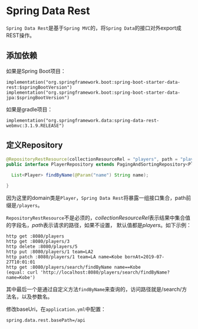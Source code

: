 # Spring Data Rest

`Spring Data Rest`是基于`Spring MVC`的，将`Spring Data`的接口对外export成REST操作。

## 添加依赖

如果是Spring Boot项目：

    implementation("org.springframework.boot:spring-boot-starter-data-rest:$springBootVersion")
    implementation("org.springframework.boot:spring-boot-starter-data-jpa:$springBootVersion")
      
如果是gradle项目：

    implementation("org.springframework.data:spring-data-rest-webmvc:3.1.9.RELEASE")
    

## 定义Repository

```java
@RepositoryRestResource(collectionResourceRel = "players", path = "players")
public interface PlayerRepository extends PagingAndSortingRepository<Player, Long> {

  List<Player> findByName(@Param("name") String name);

}
``` 

因为这里的domain类是`Player`，`Spring Data Rest`将暴露一组接口集合，path前缀是`/players`。

`RepositoryRestResource`不是必须的，*collectionResourceRel*表示结果中集合值的字段名，*path*表示请求的路径，如果不设置，
默认值都是*players*。如下示例：

    http get :8080/players
    http get :8080/players/3
    http delete :8080/players/5
    http put :8080/players/1 team=LA2
    http patch :8080/players/1 team=LA name=Kobe bornAt=2019-07-27T10:01:01
    http get :8080/players/search/findByName name==Kobe
    (equal: curl 'http://localhost:8080/players/search/findByName?name=Kobe')

其中最后一个是通过自定义方法`findByName`来查询的，访问路径就是/search/方法名，以及参数名。

修改baseUri，在`application.yml`中配置：

    spring.data.rest.basePath=/api
    






